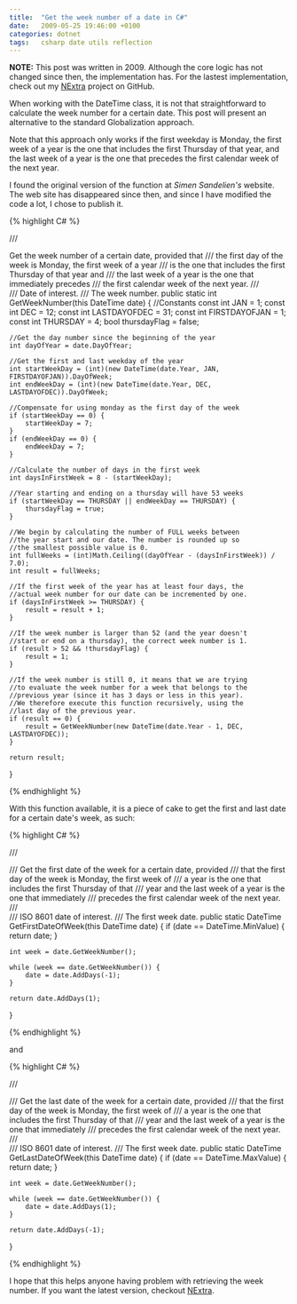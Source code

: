 ```yaml
---
title:  "Get the week number of a date in C#"
date:   2009-05-25 19:46:00 +0100
categories: dotnet
tags: 	csharp date utils reflection
---
```



**NOTE:** This post was written in 2009. Although the core logic has not changed
since then, the implementation has. For the lastest implementation, check out my
[NExtra](https://github.com/danielsaidi/nextra) project on GitHub.


When working with the DateTime class, it is not that straightforward to calculate
the week number for a certain date. This post will present an alternative to the
standard Globalization approach.

Note that this approach only works if the first weekday is Monday, the first week
of a year is the one that includes the first Thursday of that year, and the last
week of a year is the one that precedes the first calendar week of the next year.

I found the original version of the function at *Simen Sandelien's* website. The
web site has disappeared since then, and since I have modified the code a lot, I
chose to publish it.


{% highlight C# %}

/// <summary>Get the week number of a certain date, provided that
/// the first day of the week is Monday, the first week of a year
/// is the one that includes the first Thursday of that year and
/// the last week of a year is the one that immediately precedes
/// the first calendar week of the next year.
/// </summary>
/// <param name="date">Date of interest.</param>
/// <returns>The week number.</returns>
public static int GetWeekNumber(this DateTime date)
{
    //Constants
    const int JAN = 1;
    const int DEC = 12;
    const int LASTDAYOFDEC = 31;
    const int FIRSTDAYOFJAN = 1;
    const int THURSDAY = 4;
    bool thursdayFlag = false;

    //Get the day number since the beginning of the year
    int dayOfYear = date.DayOfYear;

    //Get the first and last weekday of the year
    int startWeekDay = (int)(new DateTime(date.Year, JAN, FIRSTDAYOFJAN)).DayOfWeek;
    int endWeekDay = (int)(new DateTime(date.Year, DEC, LASTDAYOFDEC)).DayOfWeek;

    //Compensate for using monday as the first day of the week
    if (startWeekDay == 0) {
        startWeekDay = 7;
    }
    if (endWeekDay == 0) {
        endWeekDay = 7;
    }

    //Calculate the number of days in the first week
    int daysInFirstWeek = 8 - (startWeekDay);

    //Year starting and ending on a thursday will have 53 weeks
    if (startWeekDay == THURSDAY || endWeekDay == THURSDAY) {
        thursdayFlag = true;
    }

    //We begin by calculating the number of FULL weeks between
    //the year start and our date. The number is rounded up so
    //the smallest possible value is 0.
    int fullWeeks = (int)Math.Ceiling((dayOfYear - (daysInFirstWeek)) / 7.0);
    int result = fullWeeks;

    //If the first week of the year has at least four days, the
    //actual week number for our date can be incremented by one.
    if (daysInFirstWeek >= THURSDAY) {
        result = result + 1;
    }

    //If the week number is larger than 52 (and the year doesn't
    //start or end on a thursday), the correct week number is 1.
    if (result > 52 && !thursdayFlag) {
        result = 1;
    }

    //If the week number is still 0, it means that we are trying
    //to evaluate the week number for a week that belongs to the
    //previous year (since it has 3 days or less in this year).
    //We therefore execute this function recursively, using the
    //last day of the previous year.
    if (result == 0) {
        result = GetWeekNumber(new DateTime(date.Year - 1, DEC, LASTDAYOFDEC));
    }

    return result;
}

{% endhighlight %}


With this function available, it is a piece of cake to get the first and last date
for a certain date's week, as such:


{% highlight C# %}

/// <summary>
/// Get the first date of the week for a certain date, provided
/// that the first day of the week is Monday, the first week of
/// a year is the one that includes the first Thursday of that
/// year and the last week of a year is the one that immediately
/// precedes the first calendar week of the next year.
/// </summary>
/// <param name="date">ISO 8601 date of interest.</param>
/// <returns>The first week date.</returns>
public static DateTime GetFirstDateOfWeek(this DateTime date)
{
    if (date == DateTime.MinValue) {
        return date;
    }

    int week = date.GetWeekNumber();
    
    while (week == date.GetWeekNumber()) {
        date = date.AddDays(-1);
    }

    return date.AddDays(1);
}

{% endhighlight %}


and


{% highlight C# %}

/// <summary>
/// Get the last date of the week for a certain date, provided
/// that the first day of the week is Monday, the first week of
/// a year is the one that includes the first Thursday of that
/// year and the last week of a year is the one that immediately
/// precedes the first calendar week of the next year.
/// </summary>
/// <param name="date">ISO 8601 date of interest.</param>
/// <returns>The first week date.</returns>
public static DateTime GetLastDateOfWeek(this DateTime date)
{
    if (date == DateTime.MaxValue) {
        return date;
    }

    int week = date.GetWeekNumber();

    while (week == date.GetWeekNumber()) {
        date = date.AddDays(1);
    }

    return date.AddDays(-1);
}

{% endhighlight %}


I hope that this helps anyone having problem with retrieving the week number. If
you want the latest version, checkout [NExtra](https://github.com/danielsaidi/nextra).



